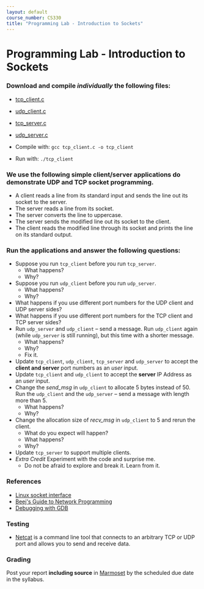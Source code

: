 ```yaml
---
layout: default
course_number: CS330
title: "Programming Lab - Introduction to Sockets"
---
```


# Programming Lab - Introduction to Sockets

### Download and compile _individually_ the following files:
  - [tcp_client.c](files/tcp_client.c)
  - [udp_client.c](files/udp_client.c)
  - [tcp_server.c](files/tcp_server.c)
  - [udp_server.c](files/udp_server.c)

- Compile with: ```gcc tcp_client.c -o tcp_client```
- Run with: ```./tcp_client```

### We use the following simple client/server applications do demonstrate UDP and TCP socket programming.
  - A client reads a line from its standard input and sends the line out its socket to the server.
  - The server reads a line from its socket.
  - The server converts the line to uppercase.
  - The server sends the modified line out its socket to the client.
  - The client reads the modified line through its socket and prints the line on its standard output.

### Run the applications and answer the following questions:
  - Suppose you run `tcp_client` before you run `tcp_server`.
    - What happens?
    - Why?
  - Suppose you run `udp_client` before you run `udp_server`.
    - What happens?
    - Why?
  - What happens if you use different port numbers for the UDP client and UDP server sides?
  - What happens if you use different port numbers for the TCP client and TCP server sides?
  - Run `udp_server` and `udp_client` – send a message. Run `udp_client` again (while `udp_server` is still running), but this time with a shorter message.
    - What happens?
    - Why?
    - Fix it.
  - Update `tcp_client`, `udp_client`, `tcp_server` and `udp_server` to accept the **client and server** port numbers as an _user_ input.
  - Update `tcp_client` and `udp_client` to accept the **server** IP Address as an _user_ input.
  - Change the _send_msg_ in `udp_client` to allocate 5 bytes instead of 50. Run the `udp_client` and the `udp_server` – send a message with length more than 5.
    - What happens?
    - Why?
  - Change the allocation size of _recv_msg_ in `udp_client` to 5 and rerun the client.
    - What do you expect will happen?
    - What happens?  
    - Why?
  - Update `tcp_server` to support multiple clients.
  - _Extra Credit_ Experiment with the code and surprise me.
    - Do not be afraid to explore and break it. Learn from it.  

### References
  - [Linux socket interface](https://linux.die.net/man/7/socket)
  - [Beej's Guide to Network Programming](https://beej.us/guide/bgnet/html/)
  - [Debugging with GDB](https://ftp.gnu.org/old-gnu/Manuals/gdb/html_node/gdb_toc.html)

### Testing
  - [Netcat](http://netcat.sourceforge.net/) is a command line tool that connects to an arbitrary TCP or UDP port and allows you to send and receive data.

### Grading
Post your report __including source__ in [Marmoset](https://cs.ycp.edu/marmoset) by the scheduled due date in the syllabus.
